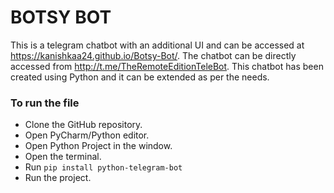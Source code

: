 # BOTSY BOT
This is a telegram chatbot with an additional UI and can be accessed at https://kanishkaa24.github.io/Botsy-Bot/. The chatbot can be directly accessed from http://t.me/TheRemoteEditionTeleBot. 
This chatbot has been created using Python and it can be extended as per the needs. 

### To run the file
- Clone the GitHub repository.
- Open PyCharm/Python editor.
- Open Python Project in the window.
- Open the terminal.
- Run ```pip install python-telegram-bot```
- Run the project.
